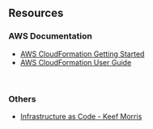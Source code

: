 ## Resources

### AWS Documentation

- [AWS CloudFormation Getting Started](https://aws.amazon.com/cloudformation/getting-started/)
- [AWS CloudFormation User Guide](http://docs.aws.amazon.com/AWSCloudFormation/latest/UserGuide/Welcome.html)

</br>

### Others

- [Infrastructure as Code - Keef Morris](http://infrastructure-as-code.com/)


